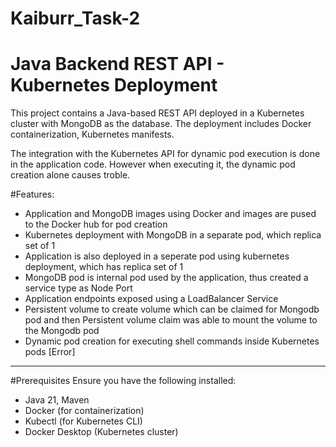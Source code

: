 # Kaiburr_Task-2

# Java Backend REST API - Kubernetes Deployment

This project contains a Java-based REST API deployed in a Kubernetes cluster with MongoDB as the database. The deployment includes Docker containerization, Kubernetes manifests. 

The integration with the Kubernetes API for dynamic pod execution is done in the application code. However when executing it, the dynamic pod creation alone causes troble.

#Features:
- Application and MongoDB images using Docker and images are pused to the Docker hub for pod creation
- Kubernetes deployment with MongoDB in a separate pod, which replica set of 1
- Application is also deployed in a seperate pod using kubernetes deployment, which has replica set of 1
- MongoDB pod is internal pod used by the application, thus created a service type as Node Port
- Application endpoints exposed using a LoadBalancer Service
- Persistent volume to create volume which can be claimed for Mongodb pod and then Persistent volume claim was able to mount the volume to the Mongodb pod
- Dynamic pod creation for executing shell commands inside Kubernetes pods [Error] 

---

#Prerequisites
Ensure you have the following installed:
- Java 21, Maven
- Docker (for containerization)
- Kubectl (for Kubernetes CLI)
- Docker Desktop (Kubernetes cluster)


